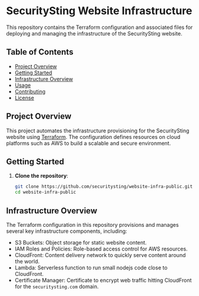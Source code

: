 # SecuritySting Website Infrastructure

This repository contains the Terraform configuration and associated files for deploying and managing the infrastructure of the SecuritySting website. 

## Table of Contents

- [Project Overview](#project-overview)
- [Getting Started](#getting-started)
- [Infrastructure Overview](#infrastructure-overview)
- [Usage](#usage)
- [Contributing](#contributing)
- [License](#license)

## Project Overview

This project automates the infrastructure provisioning for the SecuritySting website using [Terraform](https://www.terraform.io/). The configuration defines resources on cloud platforms such as AWS to build a scalable and secure environment.

## Getting Started

1. **Clone the repository**:
   ```bash
   git clone https://github.com/securitysting/website-infra-public.git
   cd website-infra-public

## Infrastructure Overview
The Terraform configuration in this repository provisions and manages several key infrastructure components, including:

- S3 Buckets: Object storage for static website content.
- IAM Roles and Policies: Role-based access control for AWS resources.
- CloudFront: Content delivery network to quickly serve content around the world.
- Lambda: Serverless function to run small nodejs code close to CloudFront.
- Certificate Manager: Certificate to encrypt web traffic hitting CloudFront for the `securitysting.com` domain.